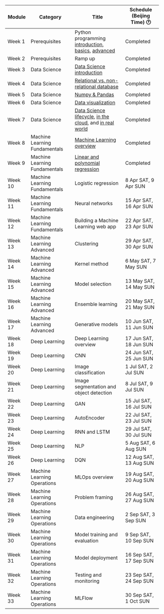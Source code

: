 | Module | Category | Title | Schedule (Beijing Time) &#x1F550; |
|---|---|---|---|
| Week 1 | Prerequisites | Python programming [introduction](https://mybinder.org/v2/gh/open-academy/machine-learning/main?urlpath=tree/open-machine-learning-jupyter-book/slides/python-programming/python-programming-introduction.ipynb), [basics](https://mybinder.org/v2/gh/open-academy/machine-learning/main?urlpath=tree/open-machine-learning-jupyter-book/slides/python-programming/python-programming-basics.ipynb), [advanced](https://mybinder.org/v2/gh/open-academy/machine-learning/main?urlpath=tree/open-machine-learning-jupyter-book/slides/python-programming/python-programming-advanced.ipynb) | Completed |
| Week 2 | Prerequisites | Ramp up | Completed |
| Week 3 | Data Science | [Data Science introduction](https://mybinder.org/v2/gh/open-academy/machine-learning/main?urlpath=tree/open-machine-learning-jupyter-book/slides/data-science/data-science-introduction.ipynb) | Completed |
| Week 4 | Data Science | [Relational vs. non-relational database](https://mybinder.org/v2/gh/open-academy/machine-learning/main?urlpath=tree/open-machine-learning-jupyter-book/slides/data-science/relational-vs-non-relational-database.ipynb) | Completed |
| Week 5 | Data Science | [Numpy & Pandas](https://mybinder.org/v2/gh/open-academy/machine-learning/main?urlpath=tree/open-machine-learning-jupyter-book/slides/data-science/numpy-and-pandas.ipynb) | Completed |
| Week 6 | Data Science | [Data visualization](https://mybinder.org/v2/gh/open-academy/machine-learning/main?urlpath=tree/open-machine-learning-jupyter-book/slides/data-science/data-visualization.ipynb) | Completed |
| Week 7 | Data Science | [Data Science lifecycle](https://open-academy.github.io/machine-learning/slides/data-science/data-science-lifecycle.html), [in the cloud](https://open-academy.github.io/machine-learning/slides/data-science/data-science-in-the-cloud.html), and [in real world](https://open-academy.github.io/machine-learning/slides/data-science/data-science-in-real-world.html) | Completed |
| Week 8 | Machine Learning Fundamentals | [Machine Learning overview](https://open-academy.github.io/machine-learning/slides/ml-fundamentals/ml-overview.html) | Completed |
| Week 9 | Machine Learning Fundamentals | [Linear and polynomial regression](https://open-academy.github.io/machine-learning/ml-fundamentals/regression/linear-and-polynomial-regression.html) | Completed |
| Week 10 | Machine Learning Fundamentals | Logistic regression | 8 Apr SAT, 9 Apr SUN |
| Week 11 | Machine Learning Fundamentals | Neural networks | 15 Apr SAT, 16 Apr SUN |
| Week 12 | Machine Learning Fundamentals | Building a Machine Learning web app | 22 Apr SAT, 23 Apr SUN |
| Week 13 | Machine Learning Advanced | Clustering | 29 Apr SAT, 30 Apr SUN |
| Week 14 | Machine Learning Advanced | Kernel method | 6 May SAT, 7 May SUN |
| Week 15 | Machine Learning Advanced | Model selection | 13 May SAT, 14 May SUN |
| Week 16 | Machine Learning Advanced | Ensemble learning | 20 May SAT, 21 May SUN |
| Week 17 | Machine Learning Advanced | Generative models | 10 Jun SAT, 11 Jun SUN |
| Week 18 | Deep Learning | Deep Learning overview | 17 Jun SAT, 18 Jun SUN |
| Week 19 | Deep Learning | CNN | 24 Jun SAT, 25 Jun SUN |
| Week 20 | Deep Learning | Image classification | 1 Jul SAT, 2 Jul SUN |
| Week 21 | Deep Learning | Image segmentation and object detection | 8 Jul SAT, 9 Jul SUN |
| Week 22 | Deep Learning | GAN | 15 Jul SAT, 16 Jul SUN |
| Week 23 | Deep Learning | AutoEncoder | 22 Jul SAT, 23 Jul SUN |
| Week 24 | Deep Learning | RNN and LSTM | 29 Jul SAT, 30 Jul SUN |
| Week 25 | Deep Learning | NLP | 5 Aug SAT, 6 Aug SUN |
| Week 26 | Deep Learning | DQN | 12 Aug SAT, 13 Aug SUN |
| Week 27 | Machine Learning Operations | MLOps overview | 19 Aug SAT, 20 Aug SUN |
| Week 28 | Machine Learning Operations | Problem framing | 26 Aug SAT, 27 Aug SUN |
| Week 29 | Machine Learning Operations | Data engineering | 2 Sep SAT, 3 Sep SUN |
| Week 30 | Machine Learning Operations | Model training and evaluation | 9 Sep SAT, 10 Sep SUN |
| Week 31 | Machine Learning Operations | Model deployment | 16 Sep SAT, 17 Sep SUN |
| Week 32 | Machine Learning Operations | Testing and monitoring | 23 Sep SAT, 24 Sep SUN |
| Week 33 | Machine Learning Operations | MLFlow | 30 Sep SAT, 1 Oct SUN |